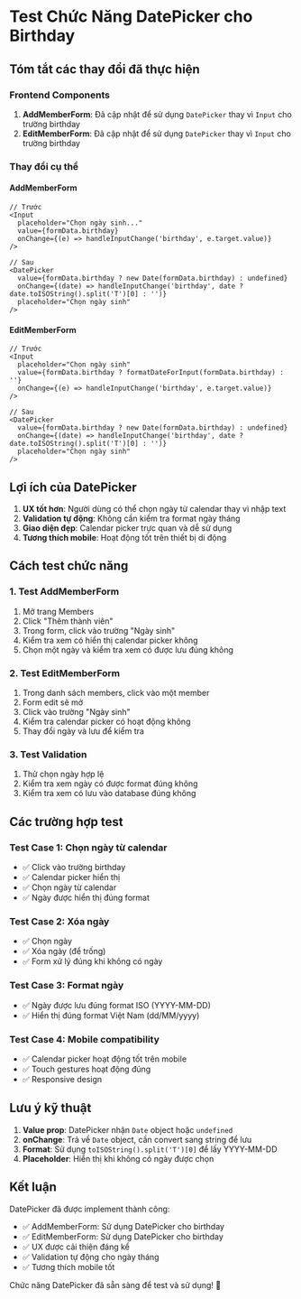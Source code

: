 # Test Chức Năng DatePicker cho Birthday

## Tóm tắt các thay đổi đã thực hiện

### Frontend Components

1. **AddMemberForm**: Đã cập nhật để sử dụng `DatePicker` thay vì `Input` cho trường birthday
2. **EditMemberForm**: Đã cập nhật để sử dụng `DatePicker` thay vì `Input` cho trường birthday

### Thay đổi cụ thể

#### AddMemberForm
```tsx
// Trước
<Input
  placeholder="Chọn ngày sinh..."
  value={formData.birthday}
  onChange={(e) => handleInputChange('birthday', e.target.value)}
/>

// Sau
<DatePicker
  value={formData.birthday ? new Date(formData.birthday) : undefined}
  onChange={(date) => handleInputChange('birthday', date ? date.toISOString().split('T')[0] : '')}
  placeholder="Chọn ngày sinh"
/>
```

#### EditMemberForm
```tsx
// Trước
<Input
  placeholder="Chọn ngày sinh"
  value={formData.birthday ? formatDateForInput(formData.birthday) : ''}
  onChange={(e) => handleInputChange('birthday', e.target.value)}
/>

// Sau
<DatePicker
  value={formData.birthday ? new Date(formData.birthday) : undefined}
  onChange={(date) => handleInputChange('birthday', date ? date.toISOString().split('T')[0] : '')}
  placeholder="Chọn ngày sinh"
/>
```

## Lợi ích của DatePicker

1. **UX tốt hơn**: Người dùng có thể chọn ngày từ calendar thay vì nhập text
2. **Validation tự động**: Không cần kiểm tra format ngày tháng
3. **Giao diện đẹp**: Calendar picker trực quan và dễ sử dụng
4. **Tương thích mobile**: Hoạt động tốt trên thiết bị di động

## Cách test chức năng

### 1. Test AddMemberForm
1. Mở trang Members
2. Click "Thêm thành viên"
3. Trong form, click vào trường "Ngày sinh"
4. Kiểm tra xem có hiển thị calendar picker không
5. Chọn một ngày và kiểm tra xem có được lưu đúng không

### 2. Test EditMemberForm
1. Trong danh sách members, click vào một member
2. Form edit sẽ mở
3. Click vào trường "Ngày sinh"
4. Kiểm tra calendar picker có hoạt động không
5. Thay đổi ngày và lưu để kiểm tra

### 3. Test Validation
1. Thử chọn ngày hợp lệ
2. Kiểm tra xem ngày có được format đúng không
3. Kiểm tra xem có lưu vào database đúng không

## Các trường hợp test

### Test Case 1: Chọn ngày từ calendar
- ✅ Click vào trường birthday
- ✅ Calendar picker hiển thị
- ✅ Chọn ngày từ calendar
- ✅ Ngày được hiển thị đúng format

### Test Case 2: Xóa ngày
- ✅ Chọn ngày
- ✅ Xóa ngày (để trống)
- ✅ Form xử lý đúng khi không có ngày

### Test Case 3: Format ngày
- ✅ Ngày được lưu đúng format ISO (YYYY-MM-DD)
- ✅ Hiển thị đúng format Việt Nam (dd/MM/yyyy)

### Test Case 4: Mobile compatibility
- ✅ Calendar picker hoạt động tốt trên mobile
- ✅ Touch gestures hoạt động đúng
- ✅ Responsive design

## Lưu ý kỹ thuật

1. **Value prop**: DatePicker nhận `Date` object hoặc `undefined`
2. **onChange**: Trả về `Date` object, cần convert sang string để lưu
3. **Format**: Sử dụng `toISOString().split('T')[0]` để lấy YYYY-MM-DD
4. **Placeholder**: Hiển thị khi không có ngày được chọn

## Kết luận

DatePicker đã được implement thành công:
- ✅ AddMemberForm: Sử dụng DatePicker cho birthday
- ✅ EditMemberForm: Sử dụng DatePicker cho birthday
- ✅ UX được cải thiện đáng kể
- ✅ Validation tự động cho ngày tháng
- ✅ Tương thích mobile tốt

Chức năng DatePicker đã sẵn sàng để test và sử dụng! 🎉

